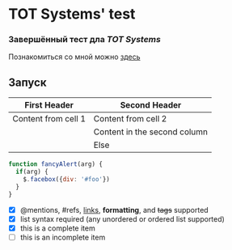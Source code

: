 # TOT Systems' test
### Завершённый тест дла _TOT Systems_ ###

Познакомиться со мной можно [здесь](http://arthur-grigoryan.ga)

## Запуск ##

First Header | Second Header
------------ | -------------
Content from cell 1 | Content from cell 2
| | Content in the second column
| | Else

```javascript
function fancyAlert(arg) {
  if(arg) {
    $.facebox({div: '#foo'})
  }
}
```

- [x] @mentions, #refs, [links](), **formatting**, and <del>tags</del> supported
- [x] list syntax required (any unordered or ordered list supported)
- [x] this is a complete item
- [ ] this is an incomplete item
